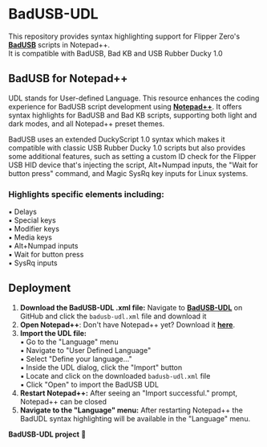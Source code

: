 # BadUSB-UDL

This repository provides syntax highlighting support for Flipper Zero's **[BadUSB](https://docs.flipper.net/bad-usb)** scripts in Notepad++.  
It is compatible with BadUSB, Bad KB and USB Rubber Ducky 1.0

## BadUSB for Notepad++
UDL stands for User-defined Language. This resource enhances the coding experience for BadUSB script development using **[Notepad++](https://notepad-plus-plus.org/)**. It offers syntax highlights for BadUSB and Bad KB scripts, supporting both light and dark modes, and all Notepad++ preset themes.  

BadUSB uses an extended DuckyScript 1.0 syntax which makes it compatible with classic USB Rubber Ducky 1.0 scripts but also provides some additional features, such as setting a custom ID check for the Flipper USB HID device that's injecting the script, Alt+Numpad inputs, the "Wait for button press" command, and Magic SysRq key inputs for Linux systems.  

### Highlights specific elements including:
▪ Delays  
▪ Special keys  
▪ Modifier keys  
▪ Media keys  
▪ Alt+Numpad inputs  
▪ Wait for button press  
▪ SysRq inputs  

## Deployment
1. **Download the BadUSB-UDL .xml file:** Navigate to **[BadUSB-UDL](https://github.com/ScottyGrotty/BadUSB-UDL)** on GitHub and click the `badusb-udl.xml` file and download it  
2. **Open Notepad++**: Don't have Notepad++ yet? Download it **[here](https://notepad-plus-plus.org/downloads/)**.
3. **Import the UDL file:**  
   ▪ Go to the "Language" menu  
   ▪ Navigate to "User Defined Language"  
   ▪ Select "Define your language..."  
   ▪ Inside the UDL dialog, click the "Import" button  
   ▪ Locate and click on the downloaded `badusb-udl.xml` file  
   ▪ Click "Open" to import the BadUSB UDL  
4. **Restart Notepad++:** After seeing an "Import successful." prompt, Notepad++ can be closed
5. **Navigate to the "Language" menu:** After restarting Notepad++ the BadUDL syntax highlighting will be available in the "Language" menu.

**BadUSB-UDL project** :dolphin:
